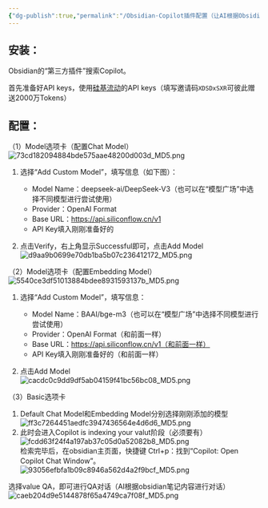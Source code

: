 ```yaml
---
{"dg-publish":true,"permalink":"/Obsidian·Copilot插件配置（让AI根据Obsidian笔记内容进行对话）/","dgPassFrontmatter":true,"created":"2025-06-08T22:10:32.753+08:00"}
---
```



## 安装： 

Obsidian的“第三方插件”搜索Copilot。

首先准备好API keys，使用[硅基流动][Link 1]的API keys（填写邀请码`XDSDxSXR`可彼此赠送2000万Tokens）

## 配置： 

（1）Model选项卡（配置Chat Model）  
![73cd182094884bde575aae48200d003d_MD5.png](/img/user/73cd182094884bde575aae48200d003d_MD5.png)

1.  选择“Add Custom Model”，填写信息（如下图）：
    
     *  Model Name：deepseek-ai/DeepSeek-V3（也可以在“模型广场”中选择不同模型进行尝试使用）
     *  Provider：OpenAI Format
     *  Base URL：https://api.siliconflow.cn/v1
     *  API Key填入刚刚准备好的
2.  点击Verify，右上角显示Successful即可，点击Add Model  
    ![d9aa9b0699e70db1ba5b07c236412172_MD5.png](/img/user/d9aa9b0699e70db1ba5b07c236412172_MD5.png)

（2）Model选项卡（配置Embedding Model）  
![5540ce3df51013884bdee8931593137b_MD5.png](/img/user/5540ce3df51013884bdee8931593137b_MD5.png)

1.  选择“Add Custom Model”，填写信息：
    
     *  Model Name：BAAI/bge-m3（也可以在“模型广场”中选择不同模型进行尝试使用）
     *  Provider：OpenAI Format（和前面一样）
     *  Base URL：https://api.siliconflow.cn/v1（和前面一样）
     *  API Key填入刚刚准备好的（和前面一样）
2.  点击Add Model  
    ![cacdc0c9dd9df5ab04159f41bc56bc08_MD5.png](/img/user/cacdc0c9dd9df5ab04159f41bc56bc08_MD5.png)

（3）Basic选项卡

1.  Default Chat Model和Embedding Model分别选择刚刚添加的模型  
    ![ff3c7264451aedfc3947436564e4d6d6_MD5.png](/img/user/ff3c7264451aedfc3947436564e4d6d6_MD5.png)
2.  此时会进入Copilot is indexing your valut阶段（必须要有）  
    ![fcdd63f24f4a197ab37c05d0a52082b8_MD5.png](/img/user/fcdd63f24f4a197ab37c05d0a52082b8_MD5.png)  
    检索完毕后，在obsidian主页面，快捷键 Ctrl+p：找到“Copilot: Open Copilot Chat Window”。  
    ![93056efbfa1b09c8946a562d4a2f9bcf_MD5.png](/img/user/93056efbfa1b09c8946a562d4a2f9bcf_MD5.png)

选择value QA，即可进行QA对话（AI根据obsidian笔记内容进行对话）  
![caeb204d9e5144878f65a4749ca7f08f_MD5.png](/img/user/caeb204d9e5144878f65a4749ca7f08f_MD5.png)


[Link 1]: https://cloud.siliconflow.cn/